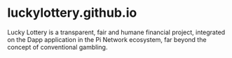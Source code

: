 # luckylottery.github.io
Lucky Lottery is a transparent, fair and humane financial project, integrated on the Dapp application in the Pi Network ecosystem, far beyond the concept of conventional gambling.
